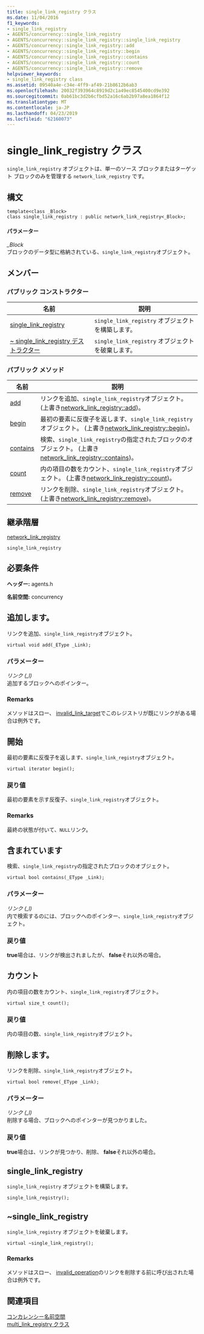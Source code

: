 ```yaml
---
title: single_link_registry クラス
ms.date: 11/04/2016
f1_keywords:
- single_link_registry
- AGENTS/concurrency::single_link_registry
- AGENTS/concurrency::single_link_registry::single_link_registry
- AGENTS/concurrency::single_link_registry::add
- AGENTS/concurrency::single_link_registry::begin
- AGENTS/concurrency::single_link_registry::contains
- AGENTS/concurrency::single_link_registry::count
- AGENTS/concurrency::single_link_registry::remove
helpviewer_keywords:
- single_link_registry class
ms.assetid: 09540a4e-c34e-4ff9-af49-21b8612b6ab3
ms.openlocfilehash: 20032f393964c8919d2c1a49ec8545400cd9e392
ms.sourcegitcommit: 0ab61bc3d2b6cfbd52a16c6ab2b97a8ea1864f12
ms.translationtype: MT
ms.contentlocale: ja-JP
ms.lasthandoff: 04/23/2019
ms.locfileid: "62160073"
---
```

# <a name="singlelinkregistry-class"></a>single_link_registry クラス

`single_link_registry` オブジェクトは、単一のソース ブロックまたはターゲット ブロックのみを管理する `network_link_registry` です。

## <a name="syntax"></a>構文

```
template<class _Block>
class single_link_registry : public network_link_registry<_Block>;
```

#### <a name="parameters"></a>パラメーター

*_Block*<br/>
ブロックのデータ型に格納されている、`single_link_registry`オブジェクト。

## <a name="members"></a>メンバー

### <a name="public-constructors"></a>パブリック コンストラクター

|名前|説明|
|----------|-----------------|
|[single_link_registry](#ctor)|`single_link_registry` オブジェクトを構築します。|
|[~ single_link_registry デストラクター](#dtor)|`single_link_registry` オブジェクトを破棄します。|

### <a name="public-methods"></a>パブリック メソッド

|名前|説明|
|----------|-----------------|
|[add](#add)|リンクを追加、`single_link_registry`オブジェクト。 (上書き[network_link_registry::add](network-link-registry-class.md#add))。|
|[begin](#begin)|最初の要素に反復子を返します、`single_link_registry`オブジェクト。 (上書き[network_link_registry::begin](network-link-registry-class.md#begin))。|
|[contains](#contains)|検索、`single_link_registry`の指定されたブロックのオブジェクト。 (上書き[network_link_registry::contains](network-link-registry-class.md#contains))。|
|[count](#count)|内の項目の数をカウント、`single_link_registry`オブジェクト。 (上書き[network_link_registry::count](network-link-registry-class.md#count))。|
|[remove](#remove)|リンクを削除、`single_link_registry`オブジェクト。 (上書き[network_link_registry::remove](network-link-registry-class.md#remove))。|

## <a name="inheritance-hierarchy"></a>継承階層

[network_link_registry](network-link-registry-class.md)

`single_link_registry`

## <a name="requirements"></a>必要条件

**ヘッダー:** agents.h

**名前空間:** concurrency

##  <a name="add"></a> 追加します。

リンクを追加、`single_link_registry`オブジェクト。

```
virtual void add(_EType _Link);
```

### <a name="parameters"></a>パラメーター

*リンク (_l)*<br/>
追加するブロックへのポインター。

### <a name="remarks"></a>Remarks

メソッドはスロー、 [invalid_link_target](invalid-link-target-class.md)でこのレジストリが既にリンクがある場合は例外です。

##  <a name="begin"></a> 開始

最初の要素に反復子を返します、`single_link_registry`オブジェクト。

```
virtual iterator begin();
```

### <a name="return-value"></a>戻り値

最初の要素を示す反復子、`single_link_registry`オブジェクト。

### <a name="remarks"></a>Remarks

最終の状態が付いて、`NULL`リンク。

##  <a name="contains"></a> 含まれています

検索、`single_link_registry`の指定されたブロックのオブジェクト。

```
virtual bool contains(_EType _Link);
```

### <a name="parameters"></a>パラメーター

*リンク (_l)*<br/>
内で検索するのには、ブロックへのポインター、`single_link_registry`オブジェクト。

### <a name="return-value"></a>戻り値

**true**場合は、リンクが検出されましたが、 **false**それ以外の場合。

##  <a name="count"></a> カウント

内の項目の数をカウント、`single_link_registry`オブジェクト。

```
virtual size_t count();
```

### <a name="return-value"></a>戻り値

内の項目の数、`single_link_registry`オブジェクト。

##  <a name="remove"></a> 削除します。

リンクを削除、`single_link_registry`オブジェクト。

```
virtual bool remove(_EType _Link);
```

### <a name="parameters"></a>パラメーター

*リンク (_l)*<br/>
削除する場合、ブロックへのポインターが見つかりました。

### <a name="return-value"></a>戻り値

**true**場合は、リンクが見つかり、削除、 **false**それ以外の場合。

##  <a name="ctor"></a> single_link_registry

`single_link_registry` オブジェクトを構築します。

```
single_link_registry();
```

##  <a name="dtor"></a> ~single_link_registry

`single_link_registry` オブジェクトを破棄します。

```
virtual ~single_link_registry();
```

### <a name="remarks"></a>Remarks

メソッドはスロー、 [invalid_operation](invalid-operation-class.md)のリンクを削除する前に呼び出された場合は例外です。

## <a name="see-also"></a>関連項目

[コンカレンシー名前空間](concurrency-namespace.md)<br/>
[multi_link_registry クラス](multi-link-registry-class.md)
